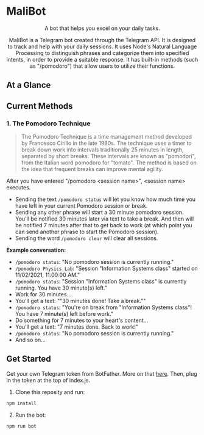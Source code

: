 # MaliBot
<p align="center">
A bot that helps you excel on your daily tasks. 
<p align="center">
MaliBot is a Telegram bot created through the Telegram API. It is designed to track and help with your daily sessions. It uses Node's Natural Language Processing to distinguish phrases and categorize them into specified intents, in order to provide a suitable response. It has built-in methods (such as "/pomodoro") that allow users to utilize their functions. 
  
  
## At a Glance

  
  ## Current Methods
  ### 1. The Pomodoro Technique
  
>The Pomodoro Technique is a time management method developed by Francesco Cirillo in the late 1980s. The technique uses a timer to break down work into intervals traditionally 25 minutes in length, separated by short breaks. These intervals are known as "pomodori", from the Italian word pomodoro for "tomato". The method is based on the idea that frequent breaks can improve mental agility.

After you have entered "/pomodoro \<session name\>", \<session name\> executes.

- Sending the text `/pomodoro status` will let you know how much time you have left in your current Pomodoro session or break.
- Sending any other phrase will start a 30 minute pomodoro session. You'll be notified 30 minutes later via text to take a break. And then will be notified 7 minutes after that to get back to work (at which point you can send another phrase to start the Pomodoro session).
- Sending the word `/pomodoro clear` will clear all sessions. 

<b> Example conversation: </b>
- `/pomodoro status`: "No pomodoro session is currently running."
- `/pomodoro Physics Lab`: "Session "Information Systems class" started on 11/02/2021, 11:00:00 AM."
- `/pomodoro status`: "Session "Information Systems class" is currently running. You have 30 minute(s) left."
- Work for 30 minutes....
- You'll get a text: ""30 minutes done! Take a break.""
- `/pomodoro status`: "You're on break from "Information Systems class"! You have 7 minute(s) left before work."
- Do something for 7 minutes to your heart's content...
- You'll get a text: "7 minutes done. Back to work!"
- `/pomodoro status`: "No pomodoro session is currently running."
- And so on...

## Get Started
Get your own Telegram token from BotFather. More on that [here](https://core.telegram.org/bots). Then, plug in the token at the top of index.js.

1. Clone this reposity and run:
```sh
npm install
```
2. Run the bot:
```sh
npm run bot
```
